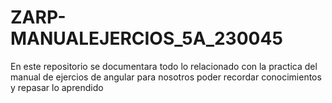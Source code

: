 # ZARP-MANUALEJERCIOS_5A_230045
En este repositorio se documentara todo lo relacionado con la practica del manual de ejercios de angular para nosotros poder recordar conocimientos y repasar lo aprendido
